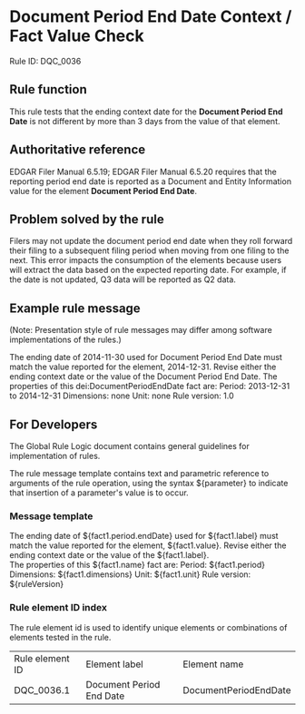 # Document Period End Date Context / Fact Value Check
Rule ID: DQC_0036

## Rule function

This rule tests that the ending context date for the **Document Period End Date** is not different by more than 3 days from the value of that element.

## Authoritative reference

EDGAR Filer Manual 6.5.19; EDGAR Filer Manual 6.5.20 requires that the reporting period end date is reported as a Document and Entity Information value for the element **Document Period End Date**.  

## Problem solved by the rule

Filers may not update the document period end date when they roll forward their filing to a subsequent filing period when moving from one filing to the next. This error impacts the consumption of the elements because users will extract the data based on the expected reporting date. For example, if the date is not updated, Q3 data will be reported as Q2 data.

## Example rule message 
(Note: Presentation style of rule messages may differ among software implementations of the rules.)

The ending date of 2014-11-30 used for Document Period End Date must match the value reported for the element, 2014-12-31. Revise either the ending context date or the value of the Document Period End Date. 
The properties of this dei:DocumentPeriodEndDate fact are:
Period: 2013-12-31 to 2014-12-31
Dimensions: none
Unit: none
Rule version: 1.0

## For Developers

The Global Rule Logic document contains general guidelines for implementation of rules.

The rule message template contains text and parametric reference to arguments of the rule operation, using the syntax ${parameter} to indicate that insertion of a parameter's value is to occur. 

### Message template

The ending date of ${fact1.period.endDate} used for ${fact1.label} must match the value reported for the element, ${fact1.value}. Revise either the ending context date or the value of the ${fact1.label}.  
The properties of this ${fact1.name} fact are:
Period: ${fact1.period}
Dimensions: ${fact1.dimensions}
Unit: ${fact1.unit}
Rule version: ${ruleVersion}

### Rule element ID index

The rule element id is used to identify unique elements or combinations of elements tested in the rule. 

<table>
  <tr>
    <td>Rule element ID</td>
    <td>Element label</td>
    <td>Element name</td>
  </tr>
  <tr>
    <td>DQC_0036.1</td>
    <td>Document Period End Date</td>
    <td>DocumentPeriodEndDate</td>
  </tr>
</table>


